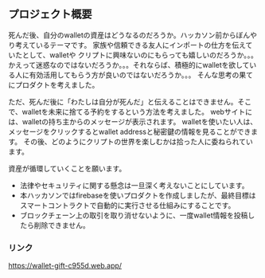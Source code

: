 ## プロジェクト概要
死んだ後、自分のwalletの資産はどうなるのだろうか。ハッカソン前からぼんやり考えているテーマです。
家族や信頼できる友人にインポートの仕方を伝えていたとして、walletや クリプトに興味ないのにもらっても嬉しいのだろうか。。。
かえって迷惑なのではないだろうか。。。それならば、積極的にwalletを欲している人に有効活用してもらう方が良いのではないだろうか。。。
そんな思考の果てにプロダクトを考えました。

ただ、死んだ後に「わたしは自分が死んだ」と伝えることはできません。そこで、walletを未来に捨てる予約をするという方法を考えました。
webサイトには、walletの持ち主からのメッセージが表示されます。
walletを使いたい人は、メッセージをクリックするとwallet addressと秘密鍵の情報を見ることができます。
その後、どのようにクリプトの世界を楽しむかは拾った人に委ねられています。

資産が循環していくことを願います。

- 法律やセキュリティに関する懸念は一旦深く考えないことにしています。
- 本ハッカソンではfirebaseを使いプロダクトを作成しましたが、最終目標はスマートコントラクトで自動的に実行させる仕組みにすることです。
- ブロックチェーン上の取引を取り消せないように、一度wallet情報を投稿したら削除できません。


### リンク
https://wallet-gift-c955d.web.app/
